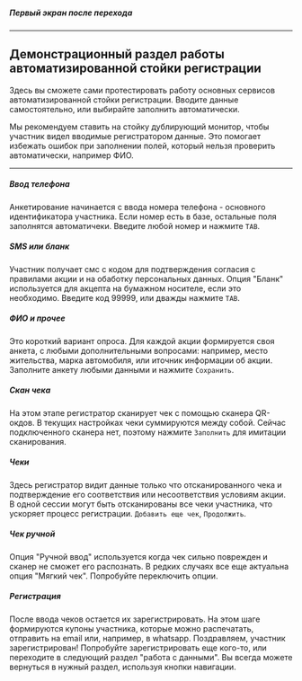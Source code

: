 ##### *Первый экран после перехода*
---
## Демонстрационный раздел работы автоматизированной стойки регистрации
Здесь вы сможете сами протестировать работу основных сервисов автоматизированной стойки регистрации. Вводите данные самостоятельно, или выбирайте заполнить автоматически. 

Мы рекомендуем ставить на стойку дублирующий монитор, чтобы участник видел вводимые регистратором данные. Это помогает избежать ошибок при заполнении полей, который нельзя проверить автоматически, например ФИО.  

-------
##### *Ввод телефона*
Анкетирование начинается с ввода номера телефона - основного идентификатора участника. Если номер есть в базе, остальные поля заполнятся автоматичеки. Введите любой номер и нажмите `TAB`.

##### *SMS или бланк*
Участник получает смс с кодом для подтверждения согласия с правилами акции и на обаботку персональных данных. Опция "Бланк" используется для акцепта на бумажном носителе, если это необходимо. Введите код 99999, или дважды нажмите `TAB`.

##### *ФИО и прочее*
Это короткий вариант опроса. Для каждой акции формируется своя анкета, с любыми дополнительными вопросами: например, место жительства, марка автомобиля, или иточник информации об акции. Заполните анкету любыми данными и нажмите `Сохранить`.

##### *Скан чека*
На этом этапе регистратор сканирует чек с помощью сканера QR-окдов. В текущих настройках чеки суммируются между собой. Сейчас подключенного сканера нет, поэтому нажмите `Заполнить` для имитации сканирования.

##### *Чеки*
Здесь регистратор видит данные только что отсканированного чека и подтверждение его соответствия или несоответствия условиям акции. В одной сессии могут быть отсканированы все чеки участника, что ускоряет процесс регистрации. `Добавить еще чек`, `Продолжить`. 

##### *Чек ручной*
Опция "Ручной ввод" используется когда чек сильно поврежден и сканер не сможет его распознать. В редких случаях все еще актуальна опция "Мягкий чек". Попробуйте переключить опции.

##### *Регистрация*
После ввода чеков остается их зарегистрировать. На этом шаге формируются купоны участника, которые можно распечатать, отправить на email или, например, в whatsapp. Поздравляем, участник зарегистрирован! Попробуйте зарегистрировать еще кого-то, или переходите в следующий раздел "работа с данными". Вы всегда можете вернуться в нужный раздел, используя кнопки навигации.    

